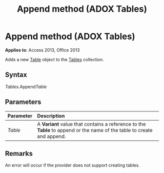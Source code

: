 ﻿---
title: Append method (ADOX Tables)
TOCTitle: Append method (ADOX Tables)
ms:assetid: 9e9fd57c-a856-6179-013f-9f378c3b7df0
ms:mtpsurl: https://msdn.microsoft.com/library/JJ249726(v=office.15)
ms:contentKeyID: 48546664
ms.date: 09/18/2015
mtps_version: v=office.15
---

# Append method (ADOX Tables)

**Applies to**: Access 2013, Office 2013

Adds a new [Table](table-object-adox.md) object to the [Tables](tables-collection-adox.md) collection.

## Syntax

*Tables*.Append*Table*

## Parameters

|Parameter|Description|
|:--------|:----------|
|*Table* | A **Variant** value that contains a reference to the **Table** to append or the name of the table to create and append.|

## Remarks

An error will occur if the provider does not support creating tables.


